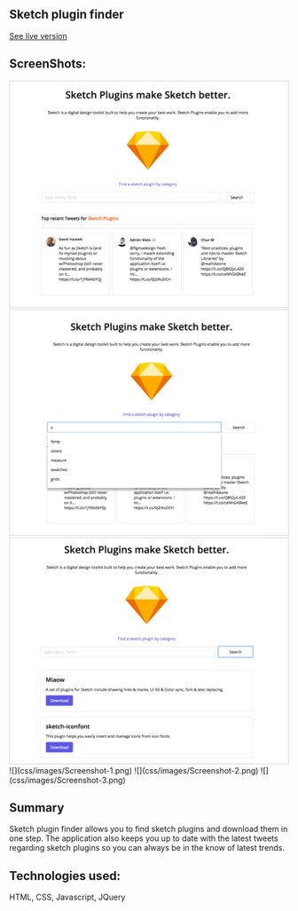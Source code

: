 ## Sketch plugin finder
[See live version](https://jessicaerazo.github.io/Sketch-App-plugin-search/)

## ScreenShots:
<img src="css/images/Screenshot-1.png">
<img src="css/images/Screenshot-2.png">
<img src="css/images/Screenshot-3.png">
![](css/images/Screenshot-1.png)
![](css/images/Screenshot-2.png)
![](css/images/Screenshot-3.png)

## Summary

Sketch plugin finder allows you to find sketch plugins and download them in one step. The application also keeps you up to date with the latest tweets regarding sketch plugins so you can always be in the know of latest trends.

## Technologies used:
HTML, CSS, Javascript, JQuery